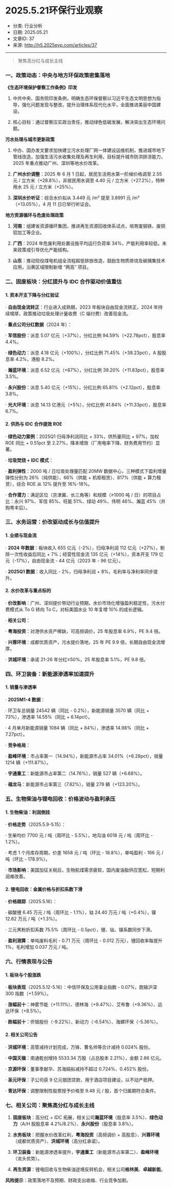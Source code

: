 # 2025.5.21环保行业观察
- 分类: 行业分析
- 日期: 2025.05.21
- 文章ID: 37
- 来源: http://h5.2025eyp.com/articles/37

---

> 聚焦高分红与成长主线

### **一、政策动态：中央与地方环保政策密集落地**

**《生态环境保护督察工作条例》印发**

1. 中共中央、国务院印发条例，明确生态环保督察以习近平生态文明思想为指导，强化问题发现与整改，提升治理体系现代化水平，全面推进美丽中国建设。

2. 核心目标：通过督察压实政治责任，推动绿色低碳发展，解决突出生态环境问题。

**污水处理与城市更新政策**

1. 中办、国办发文要求加快建立污水处理厂网一体建设运维机制，推进城市地下管线改造，加强生活污水收集处理及再生利用，目标提升城市防洪排涝能力，2025 年重点推动广州、深圳等地水价改革。

2. **广州水价调整**：2025 年 6 月 1 日起，居民生活用水第一阶梯价格调至 2.55 元 / 立方米（+28.8%），非居民用水调至 4.40 元 / 立方米（+27.2%），特种用水 25 元 / 立方米（+25%）。

3. **深圳水价听证**：综合水价拟从 3.449 元 /m³ 提至 3.8991 元 /m³（+13.05%），4 月 11 日已举行听证会。

**地方资源循环与危废处理政策**

1. **河南**：组建省资源循环集团，推进再生资源回收体系试点，培育废钢铁、废铜铝加工等企业。

2. **广西**：2024 年危废利用处置设施平均运行负荷率 34%，产能利用率较低，未来政策或引导优化产能结构。

3. **山东**：推动现役煤电机组全流程超低排放改造，鼓励生物质掺烧及碳捕集技术应用，沿黄区域限制新增 “两高” 项目。

### **二、固废板块：分红提升与 IDC 合作驱动价值重估**

#### **1. 资本开支下降与分红验证**

· **自由现金流转正**：行业进入成熟期，2023 年板块自由现金流转正，2024 年持续增厚，政策推动垃圾处理计量收费（C 端付费）改善现金流。

· **重点公司分红数据**（2024 年）：

· **军信股份**：派息 5.07 亿元（+37%），分红比例 94.59%（+22.78pct），股息率 4.4%。

· **绿色动力**：派息 4.18 亿元（+100%），分红比例 71.45%（+38.23pct），A 股股息率 4.2%，港股 8.2%。

· **瀚蓝环境**：派息 6.52 亿元（+67%），分红比例 39.20%（+11.83pct），股息率 3.5%。

· **永兴股份**：派息 5.40 亿元（+15%），分红比例 65.81%（+2.12pct），股息率 3.8%。

· **光大环境**：派息 14.13 亿港元（+5%），分红比例 41.84%（+11.33pct），股息率 6.7%。

#### **2. 供热与 IDC 合作提效 ROE**

· **绿色动力案例**：2025Q1 归母净利润同比 + 33%，供热量同比 + 97%，加权 ROE 同比 + 0.51pct 至 2.27%，降本增效（厂用电率下降、财务费用节约）显著。

· **垃圾焚烧 + IDC 模式**：

· **盈利弹性**：2000 吨 / 日垃圾处理量匹配 20MW 数据中心，三种模式下盈利增量弹性分别为 26%（纯供能）、66%（供能 + 机柜租赁）、817%（供能 + 算力租赁），综合 ROE 从 12% 提升至 16%-18%。

· **合作潜力**：满足区位（京津冀、长三角等）和规模（≥1000 吨 / 日）的项目占比：永兴 97%、军信 85%、旺能 51%、绿动 49%、伟明 46%、瀚蓝 45%（并购粤丰后）。

### **三、水务运营：价改驱动成长与估值提升**

#### **1. 业绩与现金流**

· **2024 年数据**：板块收入 655 亿元（-2%），归母净利润 112 亿元（+27%），剔除一次性收益后同比 + 7%；经营性现金流 135 亿元（+14%），资本开支 179 亿元（-17%），自由现金流 - 44 亿元（2023 年 - 96 亿元）。

· **2025Q1 数据**：收入同比 - 2%，归母净利润 + 8%，毛利率与净利率同步提升。

#### **2. 水价改革与重点标的**

· **价改影响**：广州、深圳提价带动行业预期，水价市场化增强盈利稳定性，污水付费模式从 To G 转向 To C，对标美国水业 10 年复增 10% 的成长逻辑。

· **相关公司**：

· **粤海投资**：对港供水资产稀缺，可高频调价，25 年股息率 6.9%，PE 9.4 倍。

· **兴蓉环境**：成都优质资产，污水提价落地，25 年 PE 9.9 倍，长期自由现金流增厚。

· **洪城环境**：承诺 21-26 年分红≥50%，25 年股息率 5.1%，PE 9.8 倍。

### **四、环卫装备：新能源渗透率加速提升**

#### **1. 销量与渗透率**

· **2025M1-4 数据**：

· 环卫车总销量 24542 辆（同比 - 0.2%），新能源销量 3570 辆（同比 + 73%），渗透率 14.55%（同比 + 6.14pct）。

· 4 月单月新能源销量 1084 辆（同比 + 84%），渗透率 14.98%（同比 + 7.27pct）。

· **竞争格局**：

· **盈峰环境**：市占率第一（14.94%），新能源市占率 34.01%（+6.28pct），销量 1214 辆（+111.87%）。

· **宇通重工**：新能源市占率第二（14.76%），销量 527 辆（+6.68%）。

· **福龙马**：新能源市占率第三（7.82%），销量 279 辆（+123.20%）。

### **五、生物柴油与锂电回收：价格波动与盈利承压**

#### **1. 生物柴油：利润倒挂**

· **价格走势**（2025.5.9-5.15）：

· 生柴均价 7700 元 / 吨（周环比 - 5.5%），地沟油 6018 元 / 吨（周环比 - 1.2%）。

· 考虑 1 个月库存周期，价差 1658 元 / 吨（环比 - 18.8%），单吨盈利 - 166 元 / 吨（环比 - 178.9%）。

· **市场影响**：美国加征关税后，生物航煤需求疲软，国内废油脂供应宽松，短期利润难改善。

#### **2. 锂电回收：金属价格与折扣系数下滑**

· **价格跟踪**（2025.5.16）：

· 碳酸锂 6.45 万元 / 吨（周环比 - 1.1%），钴 24.40 万元 / 吨（+0.4%），镍 12.62 万元 / 吨（+1.3%）。

· 三元黑粉折扣系数 75.5%（周环比 - 0.5pct），锂、钴、镍系数同步下滑。

· **盈利测算**：单吨废料毛利 - 0.71 万元（周环比 - 0.012 万元），锂回收率每提升 1%，毛利增加 0.037 万元 / 吨。

### **六、行情表现与公告**

#### **1. 板块与个股涨跌**

· **板块表现**（2025.5.12-5.16）：中信环保及公用事业指数 - 0.07%，跑输沪深 300 指数（+1.59%）。

· **涨幅前十**：神雾节能（+11.11%）、德林海（+9.47%）、艾布鲁（+9.36%）、远达环保（+8.5%）。

· **跌幅前十**：侨银股份（-9.22%）、新动力（-6.54%）、海螺环保（-5.36%）。

#### **2. 相关公司公告**

· **洪城环境**：高管减持计划完成，万锋、曹名帅等合计减持 0.024% 股份。

· **中国天楹**：南通乾创增持 5533.34 万股（占总股本 2.21%），金额 2.86 亿元。

· **京源环保**：董事季献华、苏海娟拟减持不超过 0.724%、0.452% 股份。

· **圣元环保**：子公司获 9 亿元银团贷款，用于酒店项目建设，以不动产抵押。

· **青达环保**：调整限制性股票授予价格至 9.48 元 / 股，首个归属期符合条件。

### **七、相关公司：聚焦高分红与成长主线**

1. **固废板块**：高分红 + IDC 拓展，相关公司**瀚蓝环境**（股息率 3.5%）、**绿色动力**（A/H 股股息率 4.2%/8.2%）、**永兴股份**（股息率 3.8%）。

2. **水务板块**：把握水价改革红利，**粤海投资**（高频调价 + 高股息）、**兴蓉环境**（成都优质资产）、**洪城环境**（高分红承诺）。

3. **环卫装备**：新能源渗透率提升，**宇通重工**（新能源市占率第二）、**盈峰环境**（龙头优势）。

4. **再生资源**：锂电回收与生物柴油逆境反转机会，相关公司**格林美**、**卓越新能**。

**风险提示**：政策落地不及预期、财政支出收缩、行业竞争加剧。

